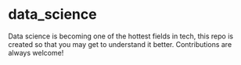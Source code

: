 # data_science
Data science is becoming one of the hottest fields in tech, this repo is created so that you may get to understand it better. Contributions are always welcome!
